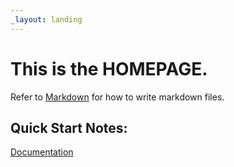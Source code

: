 ```yaml
---
_layout: landing
---
```


# This is the **HOMEPAGE**.

Refer to [Markdown](http://daringfireball.net/projects/markdown/) for how to write markdown files.

## Quick Start Notes:

[Documentation](https://github.com/Mindflayer77/YouTubeBrowser/edit/gh-pages/_site/index.html)
